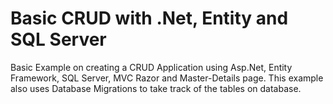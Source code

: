 # Basic CRUD with .Net, Entity and SQL Server
Basic Example on creating a CRUD Application using Asp.Net, Entity Framework, SQL Server, MVC Razor and Master-Details page.
This example also uses Database Migrations to take track of the tables on database.
